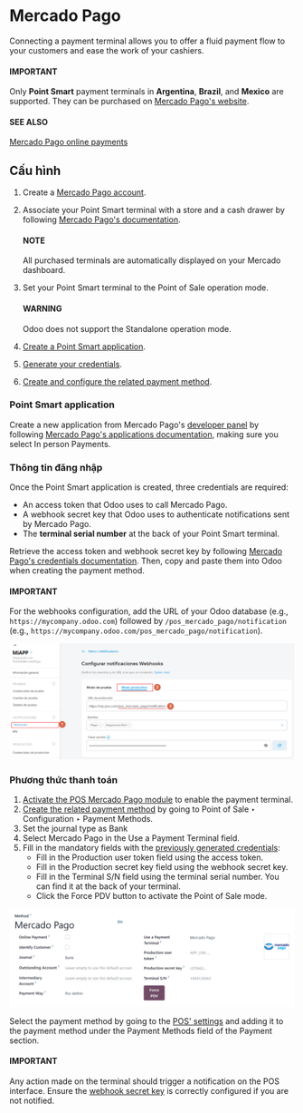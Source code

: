 # Mercado Pago

Connecting a payment terminal allows you to offer a fluid payment flow to your customers and ease
the work of your cashiers.

#### IMPORTANT
Only **Point Smart** payment terminals in **Argentina**, **Brazil**, and **Mexico** are
supported. They can be purchased on [Mercado Pago's website](https://www.mercadopago.com.mx/herramientas-para-vender/lectores-point).

#### SEE ALSO
[Mercado Pago online payments](https://www.mercadopago.com.mx/herramientas-para-vender/check-out#benefits-checkout)

<a id="pos-mercado-pago-configuration"></a>

## Cấu hình

1. Create a [Mercado Pago account](https://www.mercadopago.com.mx/).
2. Associate your Point Smart terminal with a store and a cash drawer by
   following [Mercado Pago's documentation](https://vendedores.mercadolibre.com.ar/nota/locales-una-herramienta-para-mejorar-la-gestion-de-tus-puntos-de-venta/).

   #### NOTE
   All purchased terminals are automatically displayed on your Mercado dashboard.
3. Set your Point Smart terminal to the Point of Sale operation mode.

   #### WARNING
   Odoo does not support the Standalone operation mode.
4. [Create a Point Smart application](#pos-mercado-pago-application).
5. [Generate your credentials](#pos-mercado-pago-credentials).
6. [Create and configure the related payment method](#pos-mercado-pago-method).

<a id="pos-mercado-pago-application"></a>

### Point Smart application

Create a new application from Mercado Pago's [developer panel](https://www.mercadopago.com/developers) by following [Mercado Pago's applications documentation](https://www.mercadopago.com.mx/ayuda/20152), making sure you select In
person Payments.

<a id="pos-mercado-pago-credentials"></a>

### Thông tin đăng nhập

Once the Point Smart application is created, three credentials are required:

- An access token that Odoo uses to call Mercado Pago.
- A webhook secret key that Odoo uses to authenticate notifications sent by Mercado Pago.
- The **terminal serial number** at the back of your Point Smart terminal.

Retrieve the access token and webhook secret key by following [Mercado Pago's credentials
documentation](https://www.mercadopago.com.mx/developers/en/docs/your-integrations/credentials).
Then, copy and paste them into Odoo when creating the payment method.

#### IMPORTANT
For the webhooks configuration, add the URL of your Odoo database (e.g.,
`https://mycompany.odoo.com`) followed by `/pos_mercado_pago/notification` (e.g.,
`https://mycompany.odoo.com/pos_mercado_pago/notification`).

![Webhooks configuration on Mercado Pago.](../../../../../.gitbook/assets/webhooks1.png)

<a id="pos-mercado-pago-method"></a>

### Phương thức thanh toán

1. [Activate the POS Mercado Pago module](../../../../general/apps_modules.md) to enable the
   payment terminal.
2. [Create the related payment method](../) by going to
   Point of Sale ‣ Configuration ‣ Payment Methods.
3. Set the journal type as Bank
4. Select Mercado Pago in the Use a Payment Terminal field.
5. Fill in the mandatory fields with the [previously generated credentials](#pos-mercado-pago-credentials):
   - Fill in the Production user token field using the access token.
   - Fill in the Production secret key field using the webhook secret key.
   - Fill in the Terminal S/N field using the terminal serial number. You can find it at
     the back of your terminal.
   - Click the Force PDV button to activate the Point of Sale mode.

![Form to create a new payment method.](../../../../../.gitbook/assets/payment-method3.png)

Select the payment method by going to the [POS' settings](../../configuration/#configuration-settings) and adding
it to the payment method under the Payment Methods field of the Payment
section.

#### IMPORTANT
Any action made on the terminal should trigger a notification on the POS interface. Ensure the
[webhook secret key](#pos-mercado-pago-credentials) is correctly configured if you are not
notified.
